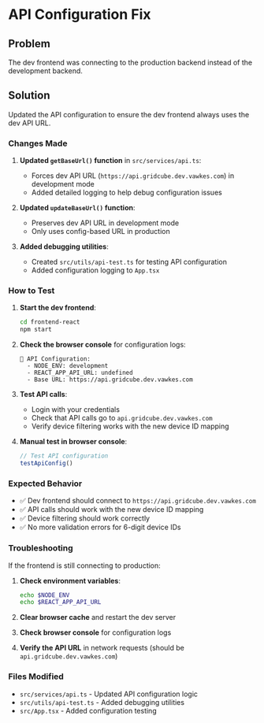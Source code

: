 # API Configuration Fix

## Problem
The dev frontend was connecting to the production backend instead of the development backend.

## Solution
Updated the API configuration to ensure the dev frontend always uses the dev API URL.

### Changes Made

1. **Updated `getBaseUrl()` function** in `src/services/api.ts`:
   - Forces dev API URL (`https://api.gridcube.dev.vawkes.com`) in development mode
   - Added detailed logging to help debug configuration issues

2. **Updated `updateBaseUrl()` function**:
   - Preserves dev API URL in development mode
   - Only uses config-based URL in production

3. **Added debugging utilities**:
   - Created `src/utils/api-test.ts` for testing API configuration
   - Added configuration logging to `App.tsx`

### How to Test

1. **Start the dev frontend**:
   ```bash
   cd frontend-react
   npm start
   ```

2. **Check the browser console** for configuration logs:
   ```
   🔧 API Configuration:
     - NODE_ENV: development
     - REACT_APP_API_URL: undefined
     - Base URL: https://api.gridcube.dev.vawkes.com
   ```

3. **Test API calls**:
   - Login with your credentials
   - Check that API calls go to `api.gridcube.dev.vawkes.com`
   - Verify device filtering works with the new device ID mapping

4. **Manual test in browser console**:
   ```javascript
   // Test API configuration
   testApiConfig()
   ```

### Expected Behavior

- ✅ Dev frontend should connect to `https://api.gridcube.dev.vawkes.com`
- ✅ API calls should work with the new device ID mapping
- ✅ Device filtering should work correctly
- ✅ No more validation errors for 6-digit device IDs

### Troubleshooting

If the frontend is still connecting to production:

1. **Check environment variables**:
   ```bash
   echo $NODE_ENV
   echo $REACT_APP_API_URL
   ```

2. **Clear browser cache** and restart the dev server

3. **Check browser console** for configuration logs

4. **Verify the API URL** in network requests (should be `api.gridcube.dev.vawkes.com`)

### Files Modified

- `src/services/api.ts` - Updated API configuration logic
- `src/utils/api-test.ts` - Added debugging utilities
- `src/App.tsx` - Added configuration testing 